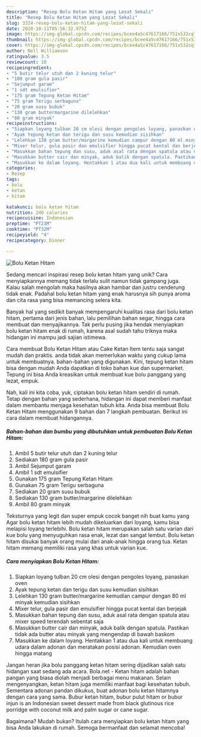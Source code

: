 ```yaml
---
description: "Resep Bolu Ketan Hitam yang Lezat Sekali"
title: "Resep Bolu Ketan Hitam yang Lezat Sekali"
slug: 3324-resep-bolu-ketan-hitam-yang-lezat-sekali
date: 2020-10-11T05:56:32.975Z
image: https://img-global.cpcdn.com/recipes/bcee4a5c47617166/751x532cq70/bolu-ketan-hitam-foto-resep-utama.jpg
thumbnail: https://img-global.cpcdn.com/recipes/bcee4a5c47617166/751x532cq70/bolu-ketan-hitam-foto-resep-utama.jpg
cover: https://img-global.cpcdn.com/recipes/bcee4a5c47617166/751x532cq70/bolu-ketan-hitam-foto-resep-utama.jpg
author: Nell Williamson
ratingvalue: 3.5
reviewcount: 10
recipeingredient:
- "5 butir telur utuh dan 2 kuning telur"
- "180 gram gula pasir"
- "Sejumput garam"
- "1 sdt emulsifier"
- "175 gram Tepung Ketan Hitam"
- "75 gram Terigu serbaguna"
- "20 gram susu bubuk"
- "130 gram buttermargarine dilelehkan"
- "80 gram minyak"
recipeinstructions:
- "Siapkan loyang tulban 20 cm olesi dengan pengoles loyang, panaskan oven"
- "Ayak tepung ketan dan terigu dan susu kemudian sisihkan"
- "Lelehkan 130 gram butter/margarine kemudian campur dengan 80 ml minyak kemudian sisihkan"
- "Mixer telur, gula pasir dan emulsifier hingga pucat kental dan berjejak"
- "Masukkan bahan tepung dan susu, aduk asal rata dengan spatula atau mixer speed terendah sebentat saja"
- "Masukkan butter cair dan minyak, aduk balik dengan spatula. Pastikan tidak ada butter atau minyak yang mengendap di bawah baskom"
- "Masukkan ke dalam loyang. Hentakkan 1 atau dua kali untuk membuang udara dalam adonan dan meratakan posisi adonan. Kemudian oven hingga matang"
categories:
- Resep
tags:
- bolu
- ketan
- hitam

katakunci: bolu ketan hitam 
nutrition: 240 calories
recipecuisine: Indonesian
preptime: "PT23M"
cooktime: "PT32M"
recipeyield: "4"
recipecategory: Dinner

---
```



![Bolu Ketan Hitam](https://img-global.cpcdn.com/recipes/bcee4a5c47617166/751x532cq70/bolu-ketan-hitam-foto-resep-utama.jpg)

Sedang mencari inspirasi resep bolu ketan hitam yang unik? Cara menyiapkannya memang tidak terlalu sulit namun tidak gampang juga. Kalau salah mengolah maka hasilnya akan hambar dan justru cenderung tidak enak. Padahal bolu ketan hitam yang enak harusnya sih punya aroma dan cita rasa yang bisa memancing selera kita.

Banyak hal yang sedikit banyak mempengaruhi kualitas rasa dari bolu ketan hitam, pertama dari jenis bahan, lalu pemilihan bahan segar, hingga cara membuat dan menyajikannya. Tak perlu pusing jika hendak menyiapkan bolu ketan hitam enak di rumah, karena asal sudah tahu triknya maka hidangan ini mampu jadi sajian istimewa.

Cara membuat Bolu Ketan Hitam atau Cake Ketan Item tentu saja sangat mudah dan praktis. anda tidak akan memerlukan waktu yang cukup lama untuk membuatnya. bahan-bahan yang digunakan. Kini, tepung ketan hitam bisa dengan mudah Anda dapatkan di toko bahan kue dan supermarket. Tepung ini bisa Anda kreasikan untuk membuat kue bolu panggang yang lezat, empuk.


Nah, kali ini kita coba, yuk, ciptakan bolu ketan hitam sendiri di rumah. Tetap dengan bahan yang sederhana, hidangan ini dapat memberi manfaat dalam membantu menjaga kesehatan tubuh kita. Anda bisa membuat Bolu Ketan Hitam menggunakan 9 bahan dan 7 langkah pembuatan. Berikut ini cara dalam membuat hidangannya.

<!--inarticleads1-->

##### Bahan-bahan dan bumbu yang dibutuhkan untuk pembuatan Bolu Ketan Hitam:

1. Ambil 5 butir telur utuh dan 2 kuning telur
1. Sediakan 180 gram gula pasir
1. Ambil Sejumput garam
1. Ambil 1 sdt emulsifier
1. Gunakan 175 gram Tepung Ketan Hitam
1. Gunakan 75 gram Terigu serbaguna
1. Sediakan 20 gram susu bubuk
1. Sediakan 130 gram butter/margarine dilelehkan
1. Ambil 80 gram minyak


Teksturnya yang legit dan super empuk cocok banget nih buat kamu yang Agar bolu ketan hitam lebih mudah dikeluarkan dari loyang, kamu bisa melapisi loyang terlebihi. Bolu ketan hitam merupakan salah satu varian dari kue bolu yang menyuguhkan rasa enak, lezat dan sangat lembut. Bolu ketan hitam disukai banyak orang mulai dari anak-anak hingga orang tua. Ketan hitam memang memiliki rasa yang khas untuk varian kue. 

<!--inarticleads2-->

##### Cara menyiapkan Bolu Ketan Hitam:

1. Siapkan loyang tulban 20 cm olesi dengan pengoles loyang, panaskan oven
1. Ayak tepung ketan dan terigu dan susu kemudian sisihkan
1. Lelehkan 130 gram butter/margarine kemudian campur dengan 80 ml minyak kemudian sisihkan
1. Mixer telur, gula pasir dan emulsifier hingga pucat kental dan berjejak
1. Masukkan bahan tepung dan susu, aduk asal rata dengan spatula atau mixer speed terendah sebentat saja
1. Masukkan butter cair dan minyak, aduk balik dengan spatula. Pastikan tidak ada butter atau minyak yang mengendap di bawah baskom
1. Masukkan ke dalam loyang. Hentakkan 1 atau dua kali untuk membuang udara dalam adonan dan meratakan posisi adonan. Kemudian oven hingga matang


Jangan heran jika bolu panggang ketan hitam sering dijadikan salah satu hidangan saat sedang ada acara. Bola.net - Ketan hitam adalah bahan pangan yang biasa diolah menjadi berbagai menu makanan. Selain mengenyangkan, ketan hitam juga memiliki manfaat bagi kesehatan tubuh. Sementara adonan pandan dikukus, buat adonan bolu ketan hitamnya dengan cara yang sama. Bubur ketan hitam, bubur pulut hitam or bubur injun is an Indonesian sweet dessert made from black glutinous rice porridge with coconut milk and palm sugar or cane sugar. 

Bagaimana? Mudah bukan? Itulah cara menyiapkan bolu ketan hitam yang bisa Anda lakukan di rumah. Semoga bermanfaat dan selamat mencoba!
